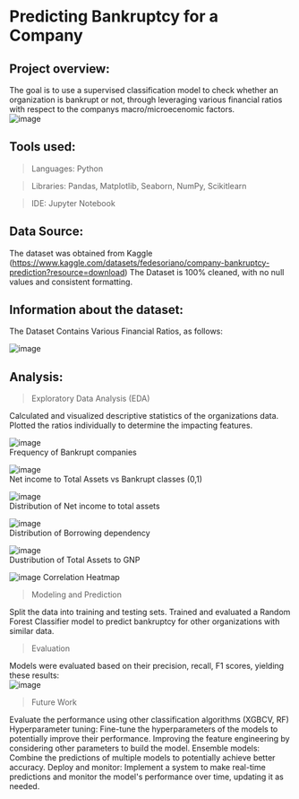 # Predicting Bankruptcy for a Company

## Project overview:

The goal is to use a supervised classification model to check whether an organization is bankrupt or not, through leveraging various financial ratios with respect to the companys macro/microecenomic factors.  
![image](https://github.com/user-attachments/assets/391fd427-185e-48f5-9677-2a2aec072878)


## Tools used: 

>Languages: Python

>Libraries: Pandas, Matplotlib, Seaborn, NumPy, Scikitlearn

>IDE: Jupyter Notebook

## Data Source: 

The dataset was obtained from Kaggle (https://www.kaggle.com/datasets/fedesoriano/company-bankruptcy-prediction?resource=download)
The Dataset is 100% cleaned, with no null values and consistent formatting.

## Information about the dataset:

The Dataset Contains Various Financial Ratios, as follows:  

![image](https://github.com/user-attachments/assets/23d6ec36-aefd-4401-8718-926ce03c5e5d)

 
## Analysis:

>Exploratory Data Analysis (EDA)

Calculated and visualized descriptive statistics of the organizations data.
Plotted the ratios individually to determine the impacting features.  

![image](https://github.com/user-attachments/assets/a33347bb-cf76-4212-889c-5197cb1076e4)   
Frequency of Bankrupt companies  
  
![image](https://github.com/user-attachments/assets/7fa9678d-3668-485c-bad3-33e40ad03028)  
Net income to Total Assets vs Bankrupt classes (0,1)  
  
![image](https://github.com/user-attachments/assets/fc47a200-95f0-48f0-ac8b-f6ce10cca9ec)  
Distribution of Net income to total assets  

![image](https://github.com/user-attachments/assets/c39bc5bb-7155-4432-821d-18373a28a910)  
Distribution of Borrowing dependency  

![image](https://github.com/user-attachments/assets/0f8db311-924a-40b6-b44d-418f04d2600d)  
Dustribution of Total Assets to GNP

![image](https://github.com/user-attachments/assets/a2d59591-34fa-47a5-8e17-d694df2f18f2)
Correlation Heatmap


>Modeling and Prediction

Split the data into training and testing sets.
Trained and evaluated a Random Forest Classifier model to predict bankruptcy for other organizations with similar data.

>Evaluation

Models were evaluated based on their precision, recall, F1 scores, yielding these results:  
![image](https://github.com/user-attachments/assets/4cb38994-a298-4852-a1d7-2d6dc692c807)


>Future Work
  
Evaluate the performance using other classification algorithms (XGBCV, RF)
Hyperparameter tuning: Fine-tune the hyperparameters of the models to potentially improve their performance.
Improving the feature engineering by considering other parameters to build the model.
Ensemble models: Combine the predictions of multiple models to potentially achieve better accuracy.
Deploy and monitor: Implement a system to make real-time predictions and monitor the model's performance over time, updating it as needed.
